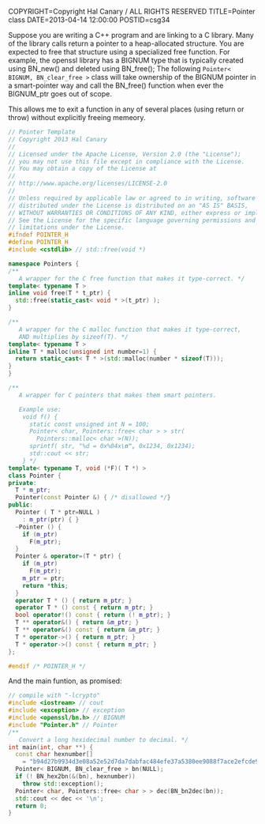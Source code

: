 COPYRIGHT=Copyright Hal Canary / ALL RIGHTS RESERVED
TITLE=Pointer class
DATE=2013-04-14 12:00:00
POSTID=csg34

Suppose you are writing a C++ program and are linking to a C library. Many of the library calls return a pointer to a heap-allocated structure. You are expected to free that structure using a specialized free function. For example, the openssl library has a BIGNUM type that is typically created using BN\_new() and deleted using BN\_free(); The following `Pointer< BIGNUM, BN_clear_free >` class will take ownership of the BIGNUM pointer in a smart-pointer way and call the BN\_free() function when ever the BIGNUM\_ptr goes out of scope.

This allows me to exit a function in any of several places (using return or throw) without explicitly freeing memeory.

```C++
// Pointer Template
// Copyright 2013 Hal Canary
//
// Licensed under the Apache License, Version 2.0 (the "License");
// you may not use this file except in compliance with the License.
// You may obtain a copy of the License at
//
// http://www.apache.org/licenses/LICENSE-2.0
//
// Unless required by applicable law or agreed to in writing, software
// distributed under the License is distributed on an "AS IS" BASIS,
// WITHOUT WARRANTIES OR CONDITIONS OF ANY KIND, either express or implied.
// See the License for the specific language governing permissions and
// limitations under the License.
#ifndef POINTER_H
#define POINTER_H
#include <cstdlib> // std::free(void *)

namespace Pointers {
/**
   A wrapper for the C free function that makes it type-correct. */
template< typename T >
inline void free(T * t_ptr) {
  std::free(static_cast< void * >(t_ptr) );
}

/**
   A wrapper for the C malloc function that makes it type-correct,
   AND multiplies by sizeof(T). */
template< typename T >
inline T * malloc(unsigned int number=1) {
  return static_cast< T * >(std::malloc(number * sizeof(T)));
}
}

/**
   A wrapper for C pointers that makes them smart pointers.

   Example use:
    void f() {
      static const unsigned int N = 100;
      Pointer< char, Pointers::free< char > > str(
        Pointers::malloc< char >(N));
      sprintf( str, "%d = 0x%04x\n", 0x1234, 0x1234);
      std::cout << str;
    } */
template< typename T, void (*F)( T *) >
class Pointer {
private:
  T * m_ptr;
  Pointer(const Pointer &) { /* disallowed */}
public:
  Pointer ( T * ptr=NULL )
    : m_ptr(ptr) { }
  ~Pointer () {
    if (m_ptr)
      F(m_ptr);
  }
  Pointer & operator=(T * ptr) {
    if (m_ptr)
      F(m_ptr);
    m_ptr = ptr;
    return *this;
  }
  operator T * () { return m_ptr; }
  operator T * () const { return m_ptr; }
  bool operator!() const { return (! m_ptr); }
  T ** operator&() { return &m_ptr; }
  T ** operator&() const { return &m_ptr; }
  T * operator->() { return m_ptr; }
  T * operator->() const { return m_ptr; }
};

#endif /* POINTER_H */
```

And the main funtion, as promised:

```C++
// compile with "-lcrypto"
#include <iostream> // cout
#include <exception> // exception
#include <openssl/bn.h> // BIGNUM
#include "Pointer.h" // Pointer
/**
   Convert a long hexidecimal number to decimal. */
int main(int, char **) {
  const char hexnumber[]
    = "b94d27b9934d3e08a52e52d7da7dabfac484efe37a5380ee9088f7ace2efcde9";
  Pointer< BIGNUM, BN_clear_free > bn(NULL);
  if (! BN_hex2bn(&(bn), hexnumber))
    throw std::exception();
  Pointer< char, Pointers::free< char > > dec(BN_bn2dec(bn));
  std::cout << dec << '\n';
  return 0;
}
```
